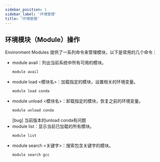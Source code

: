 ```yaml
---
sidebar_position: 1
sidebar_label: '环境管理'
title: '环境管理'
---
```


## 环境模块（Module）操作

Environment Modules 提供了一系列命令来管理模块，以下是常用的几个命令：


- module avail：列出当前系统中所有可用的模块。
    ```bash
    module avail
    ```
- module load &lt;模块名&gt;：加载指定的模块，设置相关的环境变量。
    ```bash
    module load conda
    ```
- module unload &lt;模块名&gt;：卸载指定的模块，恢复之前的环境变量。
    ```bash
    module unload conda
    ```
    [bug] 当前版本的unload conda有问题
- module list：显示当前已加载的所有模块。
    ```bash
    module list
    ```
- module search &lt;关键字&gt;：搜索包含关键字的模块。
    ```bash
    module search gcc
    ```

